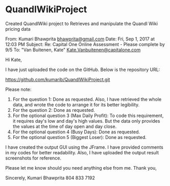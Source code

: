 # QuandlWikiProject
Created QuandlWiki project to Retrieves and manipulate the Quandl Wiki pricing data


From: Kumari Bhawprita <bhawprita@gmail.com>
Date: Fri, Sep 1, 2017 at 12:03 PM
Subject: Re: Capital One Online Assessment - Please complete by 9/5
To: "Van Buitenen, Kate" <Kate.Vanbuitenen@capitalone.com>


Hi Kate,

I have just uploaded the code on the GitHub. Below is the repository URL: 

https://github.com/kumarib/QuandlWikiProject.git

Please note: 
1) For the question 1: Done as requested. Also, I have retrieved the whole data, and wrote the code to arrange it for its better legibility.
2) For the question 2: Done as requested.
3) For the optional question 3 (Max Daily Profit): To code this requirement, it requires day's low and day's high values. But the data only provides the values at the time of day open and day close.
4) For the optional question 4 (Busy Days): Done as requested.
5) For the optional question 5 (Biggest Loser): Done as requested.

I have created the output GUI using the JFrame. I have provided comments in my codes for better readability. Also, I have uploaded the output result screenshots for reference.

Please let me know should you need anything else from me.
Thank you,

Sincerely,
Kumari Bhawprita
804 833 7192
